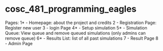 # cosc_481_programming_eagles
Pages:
1* - Homepage: about the project and credits
2 - Registration Page: Register new user
3 - login Page
4* - Setup simulation
5* - Simulation Queue: View queue and remove queued simulations (only admins can remove queue)
6* - Results List: list of all past simulations
7 - Result Page
8 - Admin Page
